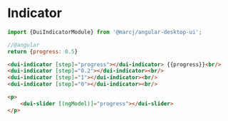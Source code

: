 <h1>Indicator</h1>

```typescript
import {DuiIndicatorModule} from '@marcj/angular-desktop-ui';
```


```javascript
//@angular
return {progress: 0.5}
```

```html
<dui-indicator [step]="progress"></dui-indicator> {{progress}}<br/>
<dui-indicator [step]="0.2"></dui-indicator><br/>
<dui-indicator [step]="1"></dui-indicator><br/>
<dui-indicator [step]="0"></dui-indicator><br/>

<p>
    <dui-slider [(ngModel)]="progress"></dui-slider>
</p>
```

<api-doc module="components/indicator/indicator.component" component="IndicatorComponent"></api-doc>
